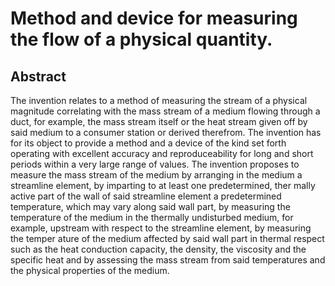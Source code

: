 # Method and device for measuring the flow of a physical quantity.

## Abstract
The invention relates to a method of measuring the stream of a physical magnitude correlating with the mass stream of a medium flowing through a duct, for example, the mass stream itself or the heat stream given off by said medium to a consumer station or derived therefrom. The invention has for its object to provide a method and a device of the kind set forth operating with excellent accuracy and reproduceability for long and short periods within a very large range of values. The invention proposes to measure the mass stream of the medium by arranging in the medium a streamline element, by imparting to at least one predetermined, ther mally active part of the wall of said streamline element a predetermined temperature, which may vary along said wall part, by measuring the temperature of the medium in the thermally undisturbed medium, for example, upstream with respect to the streamline element, by measuring the temper ature of the medium affected by said wall part in thermal respect such as the heat conduction capacity, the density, the viscosity and the specific heat and by assessing the mass stream from said temperatures and the physical properties of the medium.